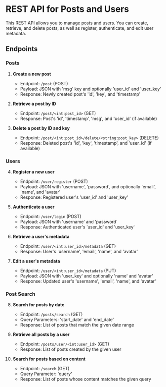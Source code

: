 # REST API for Posts and Users

This REST API allows you to manage posts and users. You can create, retrieve, and delete posts, as well as register,
authenticate, and edit user metadata.

## Endpoints

### Posts

1. **Create a new post**
    - Endpoint: `/post` (POST)
    - Payload: JSON with 'msg' key and optionally 'user_id' and 'user_key'
    - Response: Newly created post's 'id', 'key', and 'timestamp'

2. **Retrieve a post by ID**
    - Endpoint: `/post/<int:post_id>` (GET)
    - Response: Post's 'id', 'timestamp', 'msg', and 'user_id' (if available)

3. **Delete a post by ID and key**
    - Endpoint: `/post/<int:post_id>/delete/<string:post_key>` (DELETE)
    - Response: Deleted post's 'id', 'key', 'timestamp', and 'user_id' (if available)

### Users

4. **Register a new user**
    - Endpoint: `/user/register` (POST)
    - Payload: JSON with 'username', 'password', and optionally 'email', 'name', and 'avatar'
    - Response: Registered user's 'user_id' and 'user_key'

5. **Authenticate a user**
    - Endpoint: `/user/login` (POST)
    - Payload: JSON with 'username' and 'password'
    - Response: Authenticated user's 'user_id' and 'user_key'

6. **Retrieve a user's metadata**
    - Endpoint: `/user/<int:user_id>/metadata` (GET)
    - Response: User's 'username', 'email', 'name', and 'avatar'

7. **Edit a user's metadata**
    - Endpoint: `/user/<int:user_id>/metadata` (PUT)
    - Payload: JSON with 'user_key' and optionally 'name' and 'avatar'
    - Response: Updated user's 'username', 'email', 'name', and 'avatar'

### Post Search

8. **Search for posts by date**
    - Endpoint: `/posts/search` (GET)
    - Query Parameters: 'start_date' and 'end_date'
    - Response: List of posts that match the given date range

9. **Retrieve all posts by a user**
    - Endpoint: `/posts/user/<int:user_id>` (GET)
    - Response: List of posts created by the given user

10. **Search for posts based on content**
    - Endpoint: `/search` (GET)
    - Query Parameter: 'query'
    - Response: List of posts whose content matches the given query



